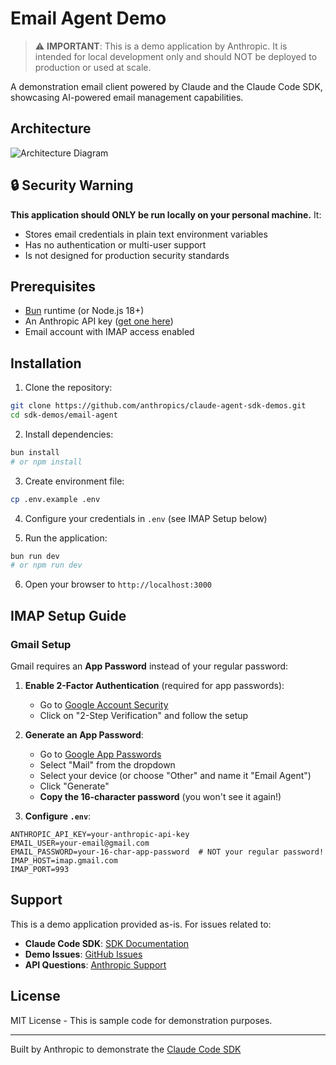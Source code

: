 # Email Agent Demo

> ⚠️ **IMPORTANT**: This is a demo application by Anthropic. It is intended for local development only and should NOT be deployed to production or used at scale.

A demonstration email client powered by Claude and the Claude Code SDK, showcasing AI-powered email management capabilities.

## Architecture

![Architecture Diagram](./architecture.png)

## 🔒 Security Warning

**This application should ONLY be run locally on your personal machine.** It:
- Stores email credentials in plain text environment variables
- Has no authentication or multi-user support
- Is not designed for production security standards

## Prerequisites

- [Bun](https://bun.sh) runtime (or Node.js 18+)
- An Anthropic API key ([get one here](https://console.anthropic.com))
- Email account with IMAP access enabled

## Installation

1. Clone the repository:
```bash
git clone https://github.com/anthropics/claude-agent-sdk-demos.git
cd sdk-demos/email-agent
```

2. Install dependencies:
```bash
bun install
# or npm install
```

3. Create environment file:
```bash
cp .env.example .env
```

4. Configure your credentials in `.env` (see IMAP Setup below)

5. Run the application:
```bash
bun run dev
# or npm run dev
```

6. Open your browser to `http://localhost:3000`

## IMAP Setup Guide

### Gmail Setup

Gmail requires an **App Password** instead of your regular password:

1. **Enable 2-Factor Authentication** (required for app passwords):
   - Go to [Google Account Security](https://myaccount.google.com/security)
   - Click on "2-Step Verification" and follow the setup

2. **Generate an App Password**:
   - Go to [Google App Passwords](https://myaccount.google.com/apppasswords)
   - Select "Mail" from the dropdown
   - Select your device (or choose "Other" and name it "Email Agent")
   - Click "Generate"
   - **Copy the 16-character password** (you won't see it again!)

3. **Configure `.env`**:
```env
ANTHROPIC_API_KEY=your-anthropic-api-key
EMAIL_USER=your-email@gmail.com
EMAIL_PASSWORD=your-16-char-app-password  # NOT your regular password!
IMAP_HOST=imap.gmail.com
IMAP_PORT=993
```

## Support

This is a demo application provided as-is. For issues related to:
- **Claude Code SDK**: [SDK Documentation](https://docs.anthropic.com/claude-code)
- **Demo Issues**: [GitHub Issues](https://github.com/anthropics/claude-agent-sdk-demos/issues)
- **API Questions**: [Anthropic Support](https://support.anthropic.com)

## License

MIT License - This is sample code for demonstration purposes.

---

Built by Anthropic to demonstrate the [Claude Code SDK](https://github.com/anthropics/claude-code-sdk)